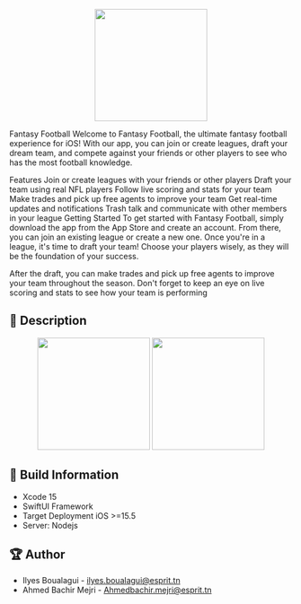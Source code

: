 
<p align="center">
  <img width="200" src="https://i.imgur.com/sXAiB76.png" >
</p>


Fantasy Football
Welcome to Fantasy Football, the ultimate fantasy football experience for iOS! With our app, you can join or create leagues, draft your dream team, and compete against your friends or other players to see who has the most football knowledge.

Features
Join or create leagues with your friends or other players
Draft your team using real NFL players
Follow live scoring and stats for your team
Make trades and pick up free agents to improve your team
Get real-time updates and notifications
Trash talk and communicate with other members in your league
Getting Started
To get started with Fantasy Football, simply download the app from the App Store and create an account. From there, you can join an existing league or create a new one. Once you're in a league, it's time to draft your team! Choose your players wisely, as they will be the foundation of your success.

After the draft, you can make trades and pick up free agents to improve your team throughout the season. Don't forget to keep an eye on live scoring and stats to see how your team is performing


## 📖 Description

<p align="center">
  <img src="https://i.imgur.com/IzKWHrn.png" width="200" > 
  <img src="https://i.imgur.com/dylHoOz.png" width="200" > 
</p>

## 🔧 Build Information
- Xcode 15
- SwiftUI Framework
- Target Deployment iOS >=15.5
- Server: Nodejs
    
## 🏆 Author
- Ilyes Boualagui - ilyes.boualagui@esprit.tn
- Ahmed Bachir Mejri - Ahmedbachir.mejri@esprit.tn
